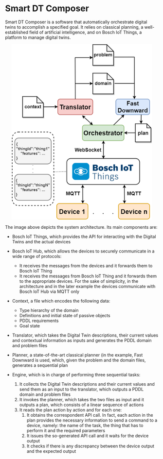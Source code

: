 # Smart DT Composer

Smart DT Composer is a software that automatically orchestrate digital twins to accomplish a specified goal. It relies on classical planning, a well-established field of artificial intelligence, and on Bosch IoT Things, a platform to manage digital twins.

<p align="center">
  <img width="460" src="img/architecture.png">
</p>

The image above depicts the system architecture. Its main components are:
* Bosch IoT Things, which provides the API for interacting with the Digital Twins and the actual devices
* Bosch IoT Hub, which allows the devices to securely communicate in a wide range of protocols:
  * It receives the messages from the devices and it forwards them to Bosch IoT Thing
  * It receives the messages from Bosch IoT Thing and it forwards them to the appropriate devices. For the sake of simplicity, in the architecture and in the later example the devices communicate with Bosch IoT Hub via MQTT only

* Context, a file which encodes the following data:
  * Type hierarchy of the domain
  * Definitions and initial state of passive objects
  * PDDL requirements
  * Goal state
* Translator, which takes the Digital Twin descriptions, their current values
and contextual information as inputs and generates the PDDL domain and
problem files
* Planner, a state-of-the-art classical planner (in the example, Fast Downward is
used, which, given the problem and the domain files, generates a sequential
plan
* Engine, which is in charge of performing three sequential tasks:
  1. It collects the Digital Twin descriptions and their current values and send them as an input to the translator, which outputs a PDDL domain and problem files 
  2. It invokes the planner, which takes the two files as input and it outputs a plan, which consists of a linear sequence of actions
  3. It reads the plan action by action and for each one: 
      1. It obtains the correspondent API call. In fact, each action in the plan provides the necessary information to send a command to a device, namely: the name of the task, the thing that has to perform it and the required parameters
      2. It issues the so-generated API call and it waits for the device output
      3. It checks if there is any discrepancy between the device output and the expected output

